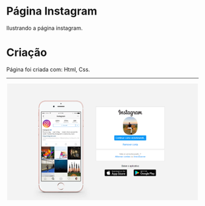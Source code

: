 # Página Instagram

Ilustrando a página instagram.

# Criação

Página foi criada com:
Html,
Css.

---

<p align="center">
<img src="./insta.png" width="500px" >
</p>
